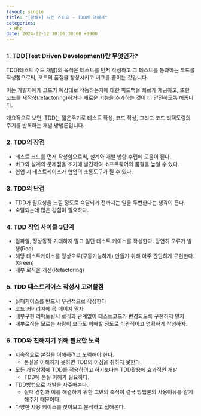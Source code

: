 ```yaml
---
layout: single
title: "[항해+] 사전 스터디 - TDD에 대해서"
categories: 
 - Hhp
date: 2024-12-12 10:06:30:00 +0900
---
```


### 1. TDD(Test Driven Development)란 무엇인가?

TDD(테스트 주도 개발)의 목적은 테스트를 먼저 작성하고 그 테스트를 통과하는 코드를 작성함으로써, 코드의 품질을 향상시키고 버그를 줄이는 것입니다. 

이는 개발자에게 코드가 예상대로 작동하는지에 대한 피드백을 빠르게 제공하고, 또한 코드를 재작성(refactoring)하거나 새로운 기능을 추가하는 것이 더 안전하도록 해줍니다. 

개요적으로 보면, TDD는 짧은주기로 테스트 작성, 코드 작성, 그리고 코드 리팩토링의 주기를 반복하는 개발 방법론입니다.

### 2. TDD의 장점

- 테스트 코드를 먼저 작성함으로써, 설계와 개발 방향 수립에 도움이 된다.
- 버그와 설계의 문제점을 조기에 발견하여 소프트웨어의 품질을 높일 수 있다.
- 협업 시 테스트케이스가 협업의 소통도구가 될 수 있다.

### 3. TDD의 단점

- TDD가 필요성을 느낄 정도로 숙달되기 전까지는 일을 두번한다는 생각이 든다.
- 숙달되는데 많은 경험이 필요하다.

### 4. TDD 작업 사이클 3단계

- 컴파일, 정상동작 기대하지 말고 일단 테스트 케이스를 작성한다. 당연히 오류가 발생(Red)
- 해당 테스트케이스를 정상으로(구동가능하게) 만들기 위해 아주 간단하게 구현한다.(Green)
- 내부 로직을 개선(Refactoring)

### 5. TDD 테스트케이스 작성시 고려할점

- 실패케이스를 반드시 우선적으로 작성한다
- 코드 커버리지에 목 메이지 말자
- 내부구현 리팩토링시 로직과 관계없이 테스트코드가 변경되도록 구현하지 말자
- 내부로직을 모르는 사람이 보아도 이해할 정도로 직관적이고 명확하게 작성하자.

### 6. TDD와 친해지기 위해 필요한 노력

- 지속적으로 본질을 이해하려고 노력해야 한다.
    - 본질을 이해하지 못하면 TDD의 이점을 취하지 못한다.
- 모든 개발상황에 TDD를 적용하려고 하기보다는 TDD활용에 효과적인 개발
    - TDD에 본질 이해가 필요하다.
- TDD방법으로 개발을 자주해본다.
    - 실패 경험과 이를 해결하기 위한 고민의 축적이 결국 방법론의 사용이유를 알게 해주기 때문이다.
- 다양한 사용 케이스를 찾아보고 분석하고 접해본다.

